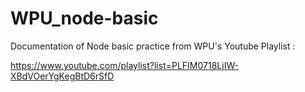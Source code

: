 # WPU_node-basic
Documentation of Node basic practice from WPU's Youtube Playlist :

https://www.youtube.com/playlist?list=PLFIM0718LjIW-XBdVOerYgKegBtD6rSfD
